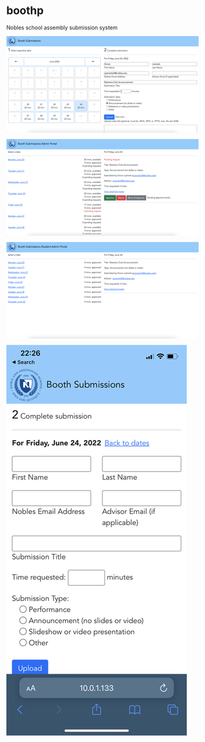 # boothp
Nobles school assembly submission system

![Main view](screenshots/main.png)

![Admin view](screenshots/admin.png)

![Student view](screenshots/student.png)

![Mobile main view](screenshots/mobile.png)
